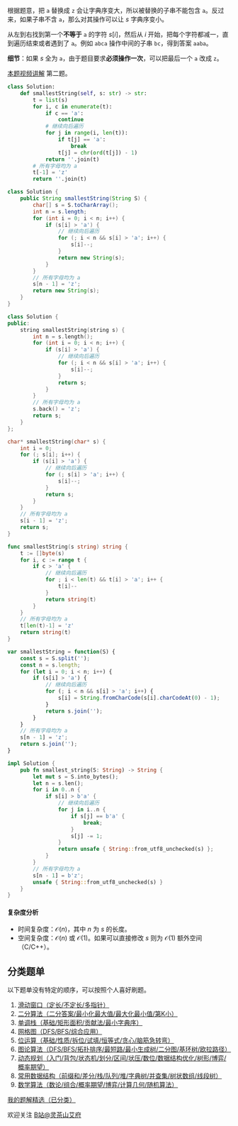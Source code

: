根据题意，把 $\texttt{a}$ 替换成 $\texttt{z}$ 会让字典序变大，所以被替换的子串不能包含 $\texttt{a}$。反过来，如果子串不含 $\texttt{a}$，那么对其操作可以让 $s$ 字典序变小。

从左到右找到第一个**不等于** $\texttt{a}$ 的字符 $s[i]$，然后从 $i$ 开始，把每个字符都减一，直到遍历结束或者遇到了 $\texttt{a}$。例如 $\texttt{abca}$ 操作中间的子串 $\texttt{bc}$，得到答案 $\texttt{aaba}$。

**细节**：如果 $s$ 全为 $\texttt{a}$，由于题目要求**必须操作一次**，可以把最后一个 $\texttt{a}$ 改成 $\texttt{z}$。

[本题视频讲解](https://www.bilibili.com/video/BV15V4y1m7Sb/) 第二题。

```py [sol-Python3]
class Solution:
    def smallestString(self, s: str) -> str:
        t = list(s)
        for i, c in enumerate(t):
            if c == 'a':
                continue
            # 继续向后遍历
            for j in range(i, len(t)):
                if t[j] == 'a':
                    break
                t[j] = chr(ord(t[j]) - 1)
            return ''.join(t)
        # 所有字母均为 a
        t[-1] = 'z'
        return ''.join(t)
```

```java [sol-Java]
class Solution {
    public String smallestString(String S) {
        char[] s = S.toCharArray();
        int n = s.length;
        for (int i = 0; i < n; i++) {
            if (s[i] > 'a') {
                // 继续向后遍历
                for (; i < n && s[i] > 'a'; i++) {
                    s[i]--;
                }
                return new String(s);
            }
        }
        // 所有字母均为 a
        s[n - 1] = 'z';
        return new String(s);
    }
}
```

```cpp [sol-C++]
class Solution {
public:
    string smallestString(string s) {
        int n = s.length();
        for (int i = 0; i < n; i++) {
            if (s[i] > 'a') {
                // 继续向后遍历
                for (; i < n && s[i] > 'a'; i++) {
                    s[i]--;
                }
                return s;
            }
        }
        // 所有字母均为 a
        s.back() = 'z';
        return s;
    }
};
```

```c [sol-C]
char* smallestString(char* s) {
    int i = 0;
    for (; s[i]; i++) {
        if (s[i] > 'a') {
            // 继续向后遍历
            for (; s[i] > 'a'; i++) {
                s[i]--;
            }
            return s;
        }
    }
    // 所有字母均为 a
    s[i - 1] = 'z';
    return s;
}
```

```go [sol-Go]
func smallestString(s string) string {
    t := []byte(s)
    for i, c := range t {
        if c > 'a' {
            // 继续向后遍历
            for ; i < len(t) && t[i] > 'a'; i++ {
                t[i]--
            }
            return string(t)
        }
    }
    // 所有字母均为 a
    t[len(t)-1] = 'z'
    return string(t)
}
```

```js [sol-JavaScript]
var smallestString = function(S) {
    const s = S.split('');
    const n = s.length;
    for (let i = 0; i < n; i++) {
        if (s[i] > 'a') {
            // 继续向后遍历
            for (; i < n && s[i] > 'a'; i++) {
                s[i] = String.fromCharCode(s[i].charCodeAt(0) - 1);
            }
            return s.join('');
        }
    }
    // 所有字母均为 a
    s[n - 1] = 'z';
    return s.join('');
}
```

```rust [sol-Rust]
impl Solution {
    pub fn smallest_string(S: String) -> String {
        let mut s = S.into_bytes();
        let n = s.len();
        for i in 0..n {
            if s[i] > b'a' {
                // 继续向后遍历
                for j in i..n {
                    if s[j] == b'a' {
                        break;
                    }
                    s[j] -= 1;
                }
                return unsafe { String::from_utf8_unchecked(s) };
            }
        }
        // 所有字母均为 a
        s[n - 1] = b'z';
        unsafe { String::from_utf8_unchecked(s) }
    }
}
```

#### 复杂度分析

- 时间复杂度：$\mathcal{O}(n)$，其中 $n$ 为 $s$ 的长度。
- 空间复杂度：$\mathcal{O}(n)$ 或 $\mathcal{O}(1)$。如果可以直接修改 $s$ 则为 $\mathcal{O}(1)$ 额外空间（C/C++）。

## 分类题单

以下题单没有特定的顺序，可以按照个人喜好刷题。

1. [滑动窗口（定长/不定长/多指针）](https://leetcode.cn/circle/discuss/0viNMK/)
2. [二分算法（二分答案/最小化最大值/最大化最小值/第K小）](https://leetcode.cn/circle/discuss/SqopEo/)
3. [单调栈（基础/矩形面积/贡献法/最小字典序）](https://leetcode.cn/circle/discuss/9oZFK9/)
4. [网格图（DFS/BFS/综合应用）](https://leetcode.cn/circle/discuss/YiXPXW/)
5. [位运算（基础/性质/拆位/试填/恒等式/贪心/脑筋急转弯）](https://leetcode.cn/circle/discuss/dHn9Vk/)
6. [图论算法（DFS/BFS/拓扑排序/最短路/最小生成树/二分图/基环树/欧拉路径）](https://leetcode.cn/circle/discuss/01LUak/)
7. [动态规划（入门/背包/状态机/划分/区间/状压/数位/数据结构优化/树形/博弈/概率期望）](https://leetcode.cn/circle/discuss/tXLS3i/)
8. [常用数据结构（前缀和/差分/栈/队列/堆/字典树/并查集/树状数组/线段树）](https://leetcode.cn/circle/discuss/mOr1u6/)
9. [数学算法（数论/组合/概率期望/博弈/计算几何/随机算法）](https://leetcode.cn/circle/discuss/IYT3ss/)

[我的题解精选（已分类）](https://github.com/EndlessCheng/codeforces-go/blob/master/leetcode/SOLUTIONS.md)

欢迎关注 [B站@灵茶山艾府](https://space.bilibili.com/206214)
